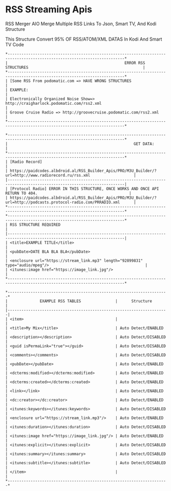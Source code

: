 # RSS Streaming Apis
RSS Merger AIO
Merge Multiple RSS Links To Json, Smart TV, And Kodi Structure

This Structure Convert 95% OF RSS/ATOM/XML DATAS In Kodi And Smart TV Code

    *-------------------------------------------------------------------------------------------------------------------------*
    |                                                   ERROR RSS STRUCTURES                                                  |
    *-------------------------------------------------------------------------------------------------------------------------*
    | [Some RSS From podomatic.com => HAVE WRONG STRUCTURES                                                                   |
    | EXAMPLE:                                                                                                                |
    | Electronically Organized Noise Show=> http://craigharlock.podomatic.com/rss2.xml                                        |
    | Groove Cruise Radio => http://groovecruise.podomatic.com/rss2.xml                                                       |
    *-------------------------------------------------------------------------------------------------------------------------*

    *-------------------------------------------------------------------------------------------------------------------------*
    |                                                       GET DATA:                                                         |
    *-------------------------------------------------------------------------------------------------------------------------*
    | [Radio Record]                                                                                                          |
    | https://paidcodes.albdroid.al/RSS_Builder_Apis/PRO/M3U_Builder/?url=http://www.radiorecord.ru/rss.xml                   |
    |-------------------------------------------------------------------------------------------------------------------------|
    | [Protocol Radio] ERROR IN THIS STRUCTURE, ONCE WORKS AND ONCE API RETURN TO 404.                                        |
    | https://paidcodes.albdroid.al/RSS_Builder_Apis/PRO/M3U_Builder/?url=http://podcasts.protocol-radio.com/PRRADIO.xml      |
    *-------------------------------------------------------------------------------------------------------------------------*
    *-------------------------------------------------------------------------------------------------------------------------*
    | RSS STRUCTURE REQUIRED                                                                                                  |
    |-------------------------------------------------------------------------------------------------------------------------|
    | <title>EXAMPLE TITLE</title>                                                                                            |
    | <pubDate>DATE BLA BLA BLA</pubDate>                                                                                     |
    | <enclosure url="https://stream_link.mp3" length="92899831" type="audio/mpeg"/>                                          |
    | <itunes:image href="https://image_link.jpg"/>                                                                           |
    *-------------------------------------------------------------------------------------------------------------------------*

    *----------------------------------------------------------------------*
    |              EXAMPLE RSS TABLES               |      Structure       |      
    |----------------------------------------------------------------------|
    | <item>                                        |                      |
    | <title>My Mix</title>                         | Auto Detect/ENABLED  |
    | <description></description>                   | Auto Detect/DISABLED |
    | <guid isPermaLink="true"></guid>              | Auto Detect/DISABLED |
    | <comments></comments>                         | Auto Detect/DISABLED |
    | <pubDate></pubDate>                           | Auto Detect/ENABLED  |
    | <dcterms:modified></dcterms:modified>         | Auto Detect/ENABLED  |
    | <dcterms:created></dcterms:created>           | Auto Detect/ENABLED  |
    | <link></link>                                 | Auto Detect/ENABLED  |
    | <dc:creator></dc:creator>                     | Auto Detect/ENABLED  |
    | <itunes:keywords></itunes:keywords>           | Auto Detect/DISABLED |
    | <enclosure url="https://stream_link.mp3"/>    | Auto Detect/ENABLED  |
    | <itunes:duration></itunes:duration>           | Auto Detect/DISABLED |
    | <itunes:image href="https://image_link.jpg"/> | Auto Detect/ENABLED  |
    | <itunes:explicit></itunes:explicit>           | Auto Detect/DISABLED |
    | <itunes:summary></itunes:summary>             | Auto Detect/DISABLED |
    | <itunes:subtitle></itunes:subtitle>           | Auto Detect/DISABLED |
    | </item>                                       |                      |
    *----------------------------------------------------------------------*
